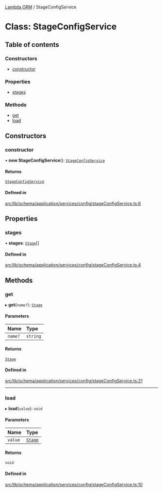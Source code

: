 [Lambda ORM](../README.md) / StageConfigService

# Class: StageConfigService

## Table of contents

### Constructors

- [constructor](StageConfigService.md#constructor)

### Properties

- [stages](StageConfigService.md#stages)

### Methods

- [get](StageConfigService.md#get)
- [load](StageConfigService.md#load)

## Constructors

### constructor

• **new StageConfigService**(): [`StageConfigService`](StageConfigService.md)

#### Returns

[`StageConfigService`](StageConfigService.md)

#### Defined in

[src/lib/schema/application/services/config/stageConfigService.ts:6](https://github.com/FlavioLionelRita/lambdaorm/blob/cf45f081/src/lib/schema/application/services/config/stageConfigService.ts#L6)

## Properties

### stages

• **stages**: [`Stage`](../interfaces/Stage.md)[]

#### Defined in

[src/lib/schema/application/services/config/stageConfigService.ts:4](https://github.com/FlavioLionelRita/lambdaorm/blob/cf45f081/src/lib/schema/application/services/config/stageConfigService.ts#L4)

## Methods

### get

▸ **get**(`name?`): [`Stage`](../interfaces/Stage.md)

#### Parameters

| Name | Type |
| :------ | :------ |
| `name?` | `string` |

#### Returns

[`Stage`](../interfaces/Stage.md)

#### Defined in

[src/lib/schema/application/services/config/stageConfigService.ts:21](https://github.com/FlavioLionelRita/lambdaorm/blob/cf45f081/src/lib/schema/application/services/config/stageConfigService.ts#L21)

___

### load

▸ **load**(`value`): `void`

#### Parameters

| Name | Type |
| :------ | :------ |
| `value` | [`Stage`](../interfaces/Stage.md) |

#### Returns

`void`

#### Defined in

[src/lib/schema/application/services/config/stageConfigService.ts:10](https://github.com/FlavioLionelRita/lambdaorm/blob/cf45f081/src/lib/schema/application/services/config/stageConfigService.ts#L10)
